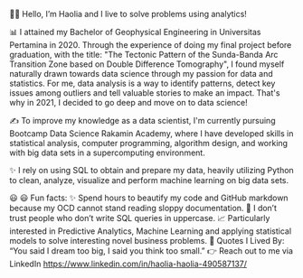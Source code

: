 :ok_woman: Hello, I’m Haolia and I live to solve problems using analytics!

📊 I attained my Bachelor of Geophysical Engineering in Universitas Pertamina in 2020. Through the experience of doing my final project before graduation, with the title: "The Tectonic Pattern of the Sunda-Banda Arc Transition Zone based on Double Difference Tomography", I found myself naturally drawn towards data science through my passion for data and statistics. For me, data analysis is a way to identify patterns, detect key issues among outliers and tell valuable stories to make an impact. That's why in 2021, I decided to go deep and move on to data science!

✍️ To improve my knowledge as a data scientist, I'm currently pursuing Bootcamp Data Science Rakamin Academy, where I have developed skills in statistical analysis, computer programming, algorithm design, and working with big data sets in a supercomputing environment. 

✨ I rely on using SQL to obtain and prepare my data, heavily utilizing Python to clean, analyze, visualize and perform machine learning on big data sets. 

:smiley: :smiley: Fun facts:
✨ Spend hours to beautify my code and GitHub markdown because my OCD cannot stand reading sloppy documentation.
🤔 I don’t trust people who don’t write SQL queries in uppercase.
📈 Particularly interested in Predictive Analytics, Machine Learning and applying statistical models to solve interesting novel business problems.
:thought_balloon: Quotes I Lived By: “You said I dream too big, I said you think too small.”
👉 Reach out to me via LinkedIn https://www.linkedin.com/in/haolia-haolia-490587137/


<!---
haolia/haolia is a ✨ special ✨ repository because its `README.md` (this file) appears on your GitHub profile.
You can click the Preview link to take a look at your changes.
--->
